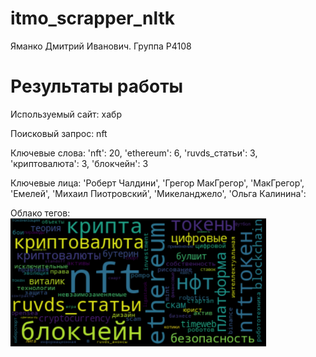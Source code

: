# itmo_scrapper_nltk

Яманко Дмитрий Иванович. Группа P4108

# Результаты работы
Используемый сайт: хабр

Поисковый запрос: nft

Ключевые слова: 'nft': 20, 'ethereum': 6, 'ruvds_статьи': 3, 'криптовалюта': 3, 'блокчейн': 3

Ключевые лица: 'Роберт Чалдини', 'Грегор МакГрегор', 'МакГрегор', 'Емелей', 'Михаил Пиотровский', 'Микеланджело', 'Ольга Калинина':

Облако тегов: ![img.png](img.png)